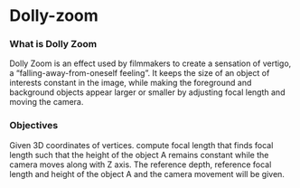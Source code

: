 # Dolly-zoom

### What is Dolly Zoom ###
Dolly Zoom is an effect used by filmmakers to create a sensation of vertigo, a “falling-away-from-oneself feeling”. It keeps the size of an object of interests constant in the image, while making the foreground and background objects appear larger or smaller by adjusting focal length and moving the camera.

### Objectives ###
Given 3D coordinates of vertices. compute focal length that finds focal length such that the height of the object A remains constant while the camera moves along with Z axis. The reference depth, reference focal length and height of the object A and the camera movement will be given.

